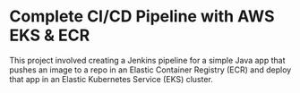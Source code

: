 # Complete CI/CD Pipeline with AWS EKS & ECR
This project involved creating a Jenkins pipeline for a simple Java app that pushes an image to a repo in an Elastic Container Registry (ECR) and deploy that app in an Elastic Kubernetes Service (EKS) cluster.